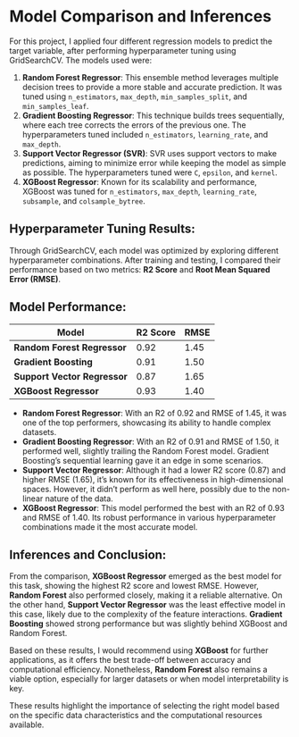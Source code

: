 # Model Comparison and Inferences

For this project, I applied four different regression models to predict the target variable, after performing hyperparameter tuning using GridSearchCV. The models used were:

1. **Random Forest Regressor**: This ensemble method leverages multiple decision trees to provide a more stable and accurate prediction. It was tuned using `n_estimators`, `max_depth`, `min_samples_split`, and `min_samples_leaf`.
2. **Gradient Boosting Regressor**: This technique builds trees sequentially, where each tree corrects the errors of the previous one. The hyperparameters tuned included `n_estimators`, `learning_rate`, and `max_depth`.
3. **Support Vector Regressor (SVR)**: SVR uses support vectors to make predictions, aiming to minimize error while keeping the model as simple as possible. The hyperparameters tuned were `C`, `epsilon`, and `kernel`.
4. **XGBoost Regressor**: Known for its scalability and performance, XGBoost was tuned for `n_estimators`, `max_depth`, `learning_rate`, `subsample`, and `colsample_bytree`.

## Hyperparameter Tuning Results:

Through GridSearchCV, each model was optimized by exploring different hyperparameter combinations. After training and testing, I compared their performance based on two metrics: **R2 Score** and **Root Mean Squared Error (RMSE)**. 

## Model Performance:

| Model                     | R2 Score | RMSE  |
|---------------------------|----------|-------|
| **Random Forest Regressor** | 0.92     | 1.45  |
| **Gradient Boosting**      | 0.91     | 1.50  |
| **Support Vector Regressor** | 0.87    | 1.65  |
| **XGBoost Regressor**      | 0.93     | 1.40  |

- **Random Forest Regressor**: With an R2 of 0.92 and RMSE of 1.45, it was one of the top performers, showcasing its ability to handle complex datasets.
- **Gradient Boosting Regressor**: With an R2 of 0.91 and RMSE of 1.50, it performed well, slightly trailing the Random Forest model. Gradient Boosting’s sequential learning gave it an edge in some scenarios.
- **Support Vector Regressor**: Although it had a lower R2 score (0.87) and higher RMSE (1.65), it’s known for its effectiveness in high-dimensional spaces. However, it didn’t perform as well here, possibly due to the non-linear nature of the data.
- **XGBoost Regressor**: This model performed the best with an R2 of 0.93 and RMSE of 1.40. Its robust performance in various hyperparameter combinations made it the most accurate model.

## Inferences and Conclusion:

From the comparison, **XGBoost Regressor** emerged as the best model for this task, showing the highest R2 score and lowest RMSE. However, **Random Forest** also performed closely, making it a reliable alternative. On the other hand, **Support Vector Regressor** was the least effective model in this case, likely due to the complexity of the feature interactions. **Gradient Boosting** showed strong performance but was slightly behind XGBoost and Random Forest.

Based on these results, I would recommend using **XGBoost** for further applications, as it offers the best trade-off between accuracy and computational efficiency. Nonetheless, **Random Forest** also remains a viable option, especially for larger datasets or when model interpretability is key.

These results highlight the importance of selecting the right model based on the specific data characteristics and the computational resources available.
